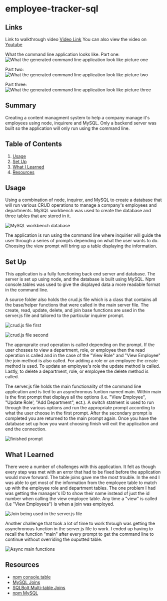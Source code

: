 # employee-tracker-sql

## Links
Link to walkthrough video [Video Link](https://drive.google.com/file/d/1d6P9nFZTJyfAEws1y9G8UdExHvlYrN_L/view)
You can also view the video on [Youtube](hhttps://www.youtube.com/watch?v=FHFmDh0qUuc)

What the command line application looks like. 
Part one: ![What the generated command line application look like picture one](pictures/Finished-1.png)

Part two: ![What the generated command line application look like picture two](pictures/finished-2.png)

Part three: ![What the generated command line application look like picture three](pictures/finished-3.png)

## Summary
Creating a content managment system to help a company manage it's employees using node, inquirere and MySQL. Only a backend server was built so the application will only run using the command line.  

## Table of Contents
1. [Usage](#usage)
2. [Set Up](#set-up)
3. [What I Learned](#what-i-learned)
4. [Resources](#resources)

## Usage
Using a combination of node, inquirer, and MySQL to create a database that will run various CRUD operations to manage a company's employees and departments. MySQL workbench was used to create the database and three tables that are stored in it. 

![MySQL workbench database](pictures/mysql-workbench.png)

The application is run using the command line where inquirier will guide the user through a series of prompts depending on what the user wants to do. Choosing the view prompt will bring up a table displaying the information. 

## Set Up
This application is a fully functioning back end server and database. The server is set up using node, and the database is built using MySQL. Npm console.tables was used to give the displayed data a more readable format in the command line. 

A source folder also holds the crud.js file which is a class that contains all the base/helper functions that were called in the main server file. The create, read, update, delete, and join base functions are used in the server.js file and taliored to the particular inquirer prompt.

![crud.js file first](pictures/crud-1.png)

![crud.js file second](pictures/crud-2.png)

The appropraite crud operation is called depending on the prompt. If the user chosses to view a department, role, or employee then the read operation is called and in the case of the "View Role" and "View Employee" the join method is also called.
For adding a role or an employee the create method is used. To update an employee's role the update method is called. Lastly, to delete a department, role, or employee the delete method is called. 

The server.js file holds the main functionality of the command line application and is tied to an asynchronous funtion named main. Within main is the first prompt that displays all the options (i.e. "View Employee", "Update Role', "Add Department", ect.). A switch statment is used to run through the various options and run the appropriate prompt according to what the user choose in the first prompt. After the secondary prompt is completed you are returned to the main prompt again. Once you have the database set up how you want choosing finish will exit the application and end the connection. 

![finished prompt](pictures/done.png)

## What I Learned
There were a number of challenges with this application. It felt as though every step was met with an error that had to be fixed before the application would move forward. The table joins gave me the most trouble. In the end I was able to get most of the information from the employee table to match up with the employee role and department tables. The one problem I had was getting the manager's ID to show their name instead of just the id number when calling the view employee table. Any time a "view" is called (i.e "View Employees") is when a join was employed.  

![Join being used in the server.js file](pictures/join-used.png)

Another challenge that took a lot of time to work through was getting the asynchronous function in the server.js file to work. I ended up having to recall the function "main" after every prompt to get the command line to continue without overriding the ouputted table. 

![Async main functions](pictures/bring-me-back.png)

## Resources
* [npm console.table](https://www.npmjs.com/package/console.table)
* [MySQL Joins](https://www.techonthenet.com/mysql/joins.php#:~:text=MySQL%20JOINS%20are%20used%20to,or%20sometimes%20called%20simple%20join)
* [SQLBolt Multi-table Joins](https://sqlbolt.com/lesson/select_queries_with_joins)
* [npm MySQL](https://www.npmjs.com/package/mysql) 
